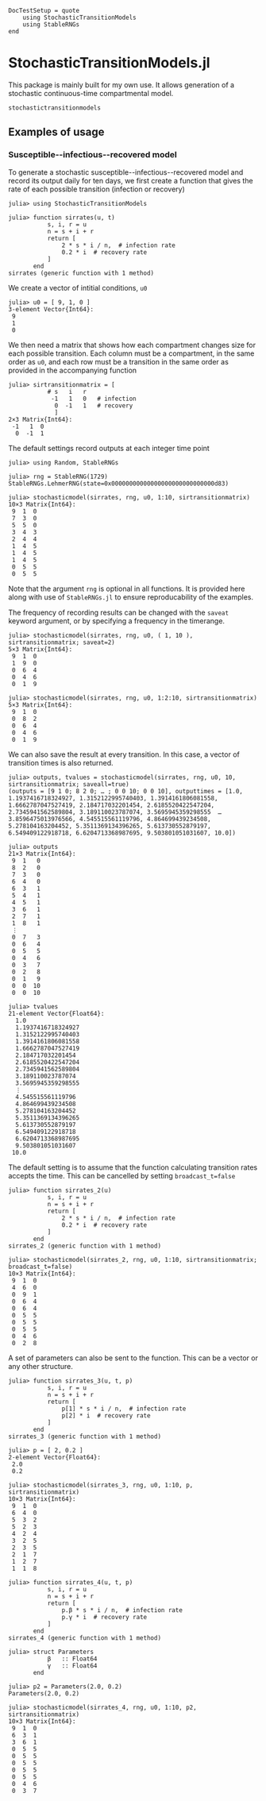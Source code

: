 
```@meta
DocTestSetup = quote
    using StochasticTransitionModels
    using StableRNGs 
end
```

# StochasticTransitionModels.jl

This package is mainly built for my own use. It allows generation of a stochastic continuous-time compartmental model.

```@docs
stochastictransitionmodels
```

## Examples of usage 

### Susceptible--infectious--recovered model 

To generate a stochastic susceptible--infectious--recovered model and record its output daily for ten days, we first create a function that gives the rate of each possible transition (infection or recovery)

```jldoctest label
julia> using StochasticTransitionModels

julia> function sirrates(u, t)
           s, i, r = u
           n = s + i + r
           return [
               2 * s * i / n,  # infection rate
               0.2 * i  # recovery rate
           ]
       end
sirrates (generic function with 1 method)
```

We create a vector of intitial conditions, `u0`

```jldoctest label
julia> u0 = [ 9, 1, 0 ]
3-element Vector{Int64}:
 9
 1
 0
```

We then need a matrix that shows how each compartment changes size for each possible transition. Each column must be a compartment, in the same order as `u0`, and each row must be a transition in the same order as provided in the accompanying function 

```jldoctest label
julia> sirtransitionmatrix = [
           # s   i   r
            -1   1   0   # infection
             0  -1   1   # recovery
             ]
2×3 Matrix{Int64}:
 -1   1  0
  0  -1  1
```

The default settings record outputs at each integer time point 

```jldoctest label
julia> using Random, StableRNGs

julia> rng = StableRNG(1729)
StableRNGs.LehmerRNG(state=0x00000000000000000000000000000d83)

julia> stochasticmodel(sirrates, rng, u0, 1:10, sirtransitionmatrix)
10×3 Matrix{Int64}:
 9  1  0
 7  3  0
 5  5  0
 3  4  3
 2  4  4
 1  4  5
 1  4  5
 1  4  5
 0  5  5
 0  5  5
```

Note that the argument `rng` is optional in all functions. It is provided here along with use of `StableRNGs.jl` to ensure reproducability of the examples.

The frequency of recording results can be changed with the `saveat` keyword argument, or by specifying a frequency in the timerange.

```jldoctest label
julia> stochasticmodel(sirrates, rng, u0, ( 1, 10 ), sirtransitionmatrix; saveat=2)
5×3 Matrix{Int64}:
 9  1  0
 1  9  0
 0  6  4
 0  4  6
 0  1  9

julia> stochasticmodel(sirrates, rng, u0, 1:2:10, sirtransitionmatrix)
5×3 Matrix{Int64}:
 9  1  0
 0  8  2
 0  6  4
 0  4  6
 0  1  9
```

We can also save the result at every transition. In this case, a vector of transition times is also returned.

```jldoctest label
julia> outputs, tvalues = stochasticmodel(sirrates, rng, u0, 10, sirtransitionmatrix; saveall=true)        
(outputs = [9 1 0; 8 2 0; … ; 0 0 10; 0 0 10], outputtimes = [1.0, 1.1937416718324927, 1.3152122995740403, 1.3914161806081558, 1.6662787047527419, 2.184717032201454, 2.6185520422547204, 2.7345941562589804, 3.189110023787074, 3.5695945359298555  …  3.8596475013976566, 4.545515561119796, 4.864699439234508, 5.278104163204452, 5.3511369134396265, 5.613730552879197, 6.549409122918718, 6.6204713368987695, 9.503801051031607, 10.0])

julia> outputs
21×3 Matrix{Int64}:
 9  1   0
 8  2   0
 7  3   0
 6  4   0
 6  3   1
 5  4   1
 4  5   1
 3  6   1
 2  7   1
 1  8   1
 ⋮
 0  7   3
 0  6   4
 0  5   5
 0  4   6
 0  3   7
 0  2   8
 0  1   9
 0  0  10
 0  0  10

julia> tvalues
21-element Vector{Float64}:
  1.0
  1.1937416718324927
  1.3152122995740403
  1.3914161806081558
  1.6662787047527419
  2.184717032201454
  2.6185520422547204
  2.7345941562589804
  3.189110023787074
  3.5695945359298555
  ⋮
  4.545515561119796
  4.864699439234508
  5.278104163204452
  5.3511369134396265
  5.613730552879197
  6.549409122918718
  6.6204713368987695
  9.503801051031607
 10.0
```

The default setting is to assume that the function calculating transition rates accepts the time. This can be cancelled by setting `broadcast_t=false` 

```jldoctest label
julia> function sirrates_2(u)
           s, i, r = u
           n = s + i + r
           return [
               2 * s * i / n,  # infection rate
               0.2 * i  # recovery rate
           ]
       end
sirrates_2 (generic function with 1 method)

julia> stochasticmodel(sirrates_2, rng, u0, 1:10, sirtransitionmatrix; broadcast_t=false)
10×3 Matrix{Int64}:
 9  1  0
 4  6  0
 0  9  1
 0  6  4
 0  6  4
 0  5  5
 0  5  5
 0  5  5
 0  4  6
 0  2  8
```

A set of parameters can also be sent to the function. This can be a vector or any other structure. 

```jldoctest label
julia> function sirrates_3(u, t, p)
           s, i, r = u
           n = s + i + r
           return [
               p[1] * s * i / n,  # infection rate
               p[2] * i  # recovery rate
           ]
       end
sirrates_3 (generic function with 1 method)

julia> p = [ 2, 0.2 ]
2-element Vector{Float64}:
 2.0
 0.2

julia> stochasticmodel(sirrates_3, rng, u0, 1:10, p, sirtransitionmatrix)
10×3 Matrix{Int64}:
 9  1  0
 6  4  0
 5  3  2
 5  2  3
 4  2  4
 3  2  5
 2  3  5
 2  1  7
 1  2  7
 1  1  8

julia> function sirrates_4(u, t, p)
           s, i, r = u
           n = s + i + r
           return [
               p.β * s * i / n,  # infection rate
               p.γ * i  # recovery rate
           ]
       end
sirrates_4 (generic function with 1 method)

julia> struct Parameters
           β   :: Float64
           γ   :: Float64
       end

julia> p2 = Parameters(2.0, 0.2)
Parameters(2.0, 0.2)

julia> stochasticmodel(sirrates_4, rng, u0, 1:10, p2, sirtransitionmatrix)
10×3 Matrix{Int64}:
 9  1  0
 6  3  1
 3  6  1
 0  5  5
 0  5  5
 0  5  5
 0  5  5
 0  5  5
 0  4  6
 0  3  7
```
